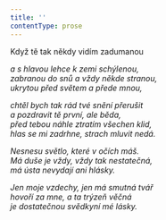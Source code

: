 ```yaml
---
title: ''
contentType: prose
---
```


<section>

Když tě tak někdy vidím zadumanou

_a s hlavou lehce k zemi schýlenou,  
zabranou do snů a vždy někde stranou,  
ukrytou před světem a přede mnou,_

</section>

<section>

_chtěl bych tak rád tvé snění přerušit  
a pozdravit tě první, ale běda,  
před tebou náhle ztratím všechen klid,  
hlas se mi zadrhne, strach mluvit nedá._

</section>

<section>

_Nesnesu světlo, které v očích máš.  
Má duše je vždy, vždy tak nestatečná,  
má ústa nevydají ani hlásky._

</section>

<section>

_Jen moje vzdechy, jen má smutná tvář  
hovoří za mne, a ta trýzeň věčná  
je dostatečnou svědkyní mé lásky._

</section>
